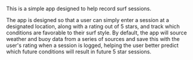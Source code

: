 This is a simple app designed to help record surf sessions.

The app is designed so that a user can simply enter a session at a designated location, along with a rating out of 5
stars, and track which conditions are favorable to their surf style. By default, the app will source weather and buoy data
from a series of sources and save this with the user's rating when a session is logged, helping the user better predict
which future conditions will result in future 5 star sessions.